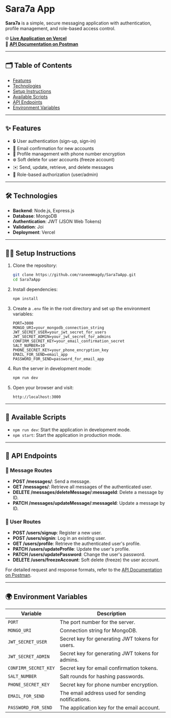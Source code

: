 
# Sara7a App

**Sara7a** is a simple, secure messaging application with authentication, profile management, and role-based access control.

🌐 **[Live Application on Vercel](https://sara7a-app-nine.vercel.app/)**  
📄 **[API Documentation on Postman](https://documenter.getpostman.com/view/26311189/2sAYJ7fyYU)**

---

## 🗂️ Table of Contents

- [Features](#features)
- [Technologies](#technologies)
- [Setup Instructions](#setup-instructions)
- [Available Scripts](#available-scripts)
- [API Endpoints](#api-endpoints)
- [Environment Variables](#environment-variables)


---

## ✨ Features

- 🔒 User authentication (sign-up, sign-in)
- 📧 Email confirmation for new accounts
- 👤 Profile management with phone number encryption
- ❄️ Soft delete for user accounts (freeze account)
- ✉️ Send, update, retrieve, and delete messages
- 🔐 Role-based authorization (user/admin)

---

## 🛠️ Technologies

- **Backend**: Node.js, Express.js
- **Database**: MongoDB
- **Authentication**: JWT (JSON Web Tokens)
- **Validation**: Joi
- **Deployment**: Vercel

---

## 🧑‍💻 Setup Instructions

1. Clone the repository:

   ```bash
   git clone https://github.com/raneemmagdy/Sara7aApp.git
   cd Sara7aApp
   ```

2. Install dependencies:

   ```bash
   npm install
   ```

3. Create a `.env` file in the root directory and set up the environment variables:

   ```plaintext
   PORT=3000
   MONGO_URI=your_mongodb_connection_string
   JWT_SECRET_USER=your_jwt_secret_for_users
   JWT_SECRET_ADMIN=your_jwt_secret_for_admins
   CONFIRM_SECRET_KEY=your_email_confirmation_secret
   SALT_NUMBER=10
   PHONE_SECRET_KEY=your_phone_encryption_key
   EMAIL_FOR_SEND=email_app
   PASSWORD_FOR_SEND=password_for_email_app
   ```

4. Run the server in development mode:

   ```bash
   npm run dev
   ```

5. Open your browser and visit:

   ```plaintext
   http://localhost:3000
   ```

---

## 🏃 Available Scripts

- `npm run dev`: Start the application in development mode.
- `npm start`: Start the application in production mode.

---

## 📡 API Endpoints

### 📨 Message Routes

- **POST /messages/**: Send a message.
- **GET /messages/**: Retrieve all messages of the authenticated user.
- **DELETE /messages/deleteMessage/:messageId**: Delete a message by ID.
- **PATCH /messages/updateMessage/:messageId**: Update a message by ID.

### 👤 User Routes

- **POST /users/signup**: Register a new user.
- **POST /users/signin**: Log in an existing user.
- **GET /users/profile**: Retrieve the authenticated user's profile.
- **PATCH /users/updateProfile**: Update the user's profile.
- **PATCH /users/updatePassword**: Change the user's password.
- **DELETE /users/freezeAccount**: Soft delete (freeze) the user account.

For detailed request and response formats, refer to the [API Documentation on Postman](https://documenter.getpostman.com/view/26311189/2sAYJ7fyYU).

---

## 🌍 Environment Variables

| Variable             | Description                                      |
| -------------------- | ------------------------------------------------ |
| `PORT`               | The port number for the server.                  |
| `MONGO_URI`          | Connection string for MongoDB.                   |
| `JWT_SECRET_USER`    | Secret key for generating JWT tokens for users.  |
| `JWT_SECRET_ADMIN`   | Secret key for generating JWT tokens for admins. |
| `CONFIRM_SECRET_KEY` | Secret key for email confirmation tokens.        |
| `SALT_NUMBER`        | Salt rounds for hashing passwords.               |
| `PHONE_SECRET_KEY`   | Secret key for phone number encryption.          |
| `EMAIL_FOR_SEND`    | The email address used for sending notifications. |
| `PASSWORD_FOR_SEND` | The application key for the email account.        |


